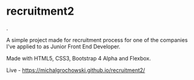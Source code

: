# recruitment2
.

A simple project made for recruitment process for one of the companies I've applied to as Junior Front End Developer.

Made with HTML5, CSS3, Bootstrap 4 Alpha and Flexbox.

Live - https://michalgrochowski.github.io/recruitment2/
